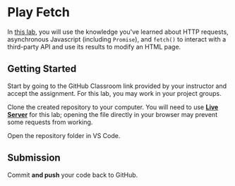 # Play Fetch

In [this lab](https://w3.cs.jmu.edu/cs343/f24/labs/8-play-fetch/), you will use the knowledge you've learned about HTTP requests, asynchronous Javascript (including `Promise`), and `fetch()` to interact with a third-party API and use its results to modify an HTML page.

## Getting Started

Start by going to the GitHub Classroom link provided by your instructor and accept the assignment. For this lab, you may work in your project groups.

Clone the created repository to your computer. You will need to use [**Live Server**](https://marketplace.visualstudio.com/items?itemName=ritwickdey.LiveServer) for this lab; opening the file directly in your browser may prevent some requests from working.

Open the repository folder in VS Code.

## Submission

Commit **and push** your code back to GitHub.
